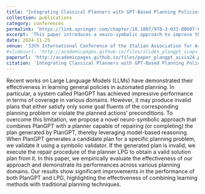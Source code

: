 ```yaml
---
title: "Integrating Classical Planners with GPT-Based Planning Policies"
collection: publications
category: conferences
permalink: 'https://link.springer.com/chapter/10.1007/978-3-031-80607-0_24'
excerpt: 'This paper introduces a neuro-symbolic approach to improve the reliability of PlanGPT, a gpt-2 model trained from scratch for automated planning. While PlanGPT effectively learns general planning policies, it can produces incomplete or invalid plans that violate action preconditions or only partially achieve goals. To address this, we integrate PlanGPT with the symbolic planner LPG. After PlanGPT generates a candidate plan, a validator checks its validity. If the plan is flawed, LPG repairs or completes it, ensuring a correct solution. Our results show significant improvements in the performance of both PlanGPT and LPG, highlighting the effectiveness of combining learning methods with traditional planning techniques. https://link.springer.com/chapter/10.1007/978-3-031-80607-0_24'
date: 2024-11-25
venue: '33th International Conference of the Italian Association for Artificial Intelligence (AIxIA), 2024'
#slidesurl: 'http://academicpages.github.io/files/slides_plangpt_icaps_2024.pdf'
paperurl: 'http://academicpages.github.io/files/paper_plangpt_aixia24.pdf'
citation: 'Integrating Classical Planners with GPT-Based Planning Policies, M. Tummolo, N. Rossetti, AE. Gerevini, M. Olivato, L. Putelli, I. Serina - Proceedings of the 33th International Conference of the Italian Association for Artificial Intelligence (AIxIA), 2024'
---
```


Recent works on Large Language Models (LLMs) have demonstrated their effectiveness in learning general policies in automated planning. In particular, a system called PlanGPT has achieved impressive performance in terms of coverage in various domains. However, it may produce invalid plans that either satisfy only some goal fluents of the corresponding planning problem or violate the planned actions’ preconditions. To overcome this limitation, we propose a novel neuro-symbolic approach that combines PlanGPT with a planner capable of repairing (or completing) the plan generated by PlanGPT, thereby leveraging model-based reasoning. When PlanGPT generates a candidate plan for a specific planning problem, we validate it using a symbolic validator. If the generated plan is invalid, we execute the repair procedure of the planner LPG to obtain a valid solution plan from it. In this paper, we empirically evaluate the effectiveness of our approach and demonstrate its performances across various planning domains. Our results show significant improvements in the performance of both PlanGPT and LPG, highlighting the effectiveness of combining learning methods with traditional planning techniques.
